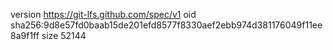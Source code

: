 version https://git-lfs.github.com/spec/v1
oid sha256:9d8e57fd0baab15de201efd8577f8330aef2ebb974d381176049f11ee8a9f1ff
size 52144
